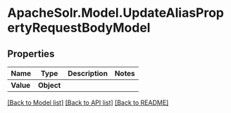 # ApacheSolr.Model.UpdateAliasPropertyRequestBodyModel

## Properties

Name | Type | Description | Notes
------------ | ------------- | ------------- | -------------
**Value** | **Object** |  | 

[[Back to Model list]](../README.md#documentation-for-models) [[Back to API list]](../README.md#documentation-for-api-endpoints) [[Back to README]](../README.md)

